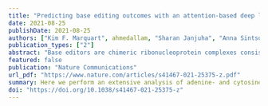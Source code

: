 ```yaml
---
title: "Predicting base editing outcomes with an attention-based deep learning algorithm trained on high-throughput target library screens"
date: 2021-08-25
publishDate: 2021-08-25
authors: ["Kim F. Marquart", ahmedallam, "Sharan Janjuha", "Anna Sintsova", "Lukas Villiger", "Nina Frey", michaelkrauthammer, "Gerald Schwank"]
publication_types: ["2"]
abstract: "Base editors are chimeric ribonucleoprotein complexes consisting of a DNA-targeting CRISPR-Cas module and a single-stranded DNA deaminase. They enable transition of C•G into T•A base pairs and vice versa on genomic DNA. While base editors have great potential as genome editing tools for basic research and gene therapy, their application has been hampered by a broad variation in editing efficiencies on different genomic loci. Here we perform an extensive analysis of adenine- and cytosine base editors on a library of 28,294 lentivirally integrated genetic sequences and establish BE-DICT, an attention-based deep learning algorithm capable of predicting base editing outcomes with high accuracy. BE-DICT is a versatile tool that in principle can be trained on any novel base editor variant, facilitating the application of base editing for research and therapy."
featured: false
publication: "Nature Communications"
url_pdf: "https://www.nature.com/articles/s41467-021-25375-z.pdf"
summary: Here we perform an extensive analysis of adenine- and cytosine base editors on a library of 28,294 lentivirally integrated genetic sequences and establish BE-DICT, an attention-based deep learning algorithm capable of predicting base editing outcomes with high accuracy.
doi: "https://doi.org/10.1038/s41467-021-25375-z"
---
```


